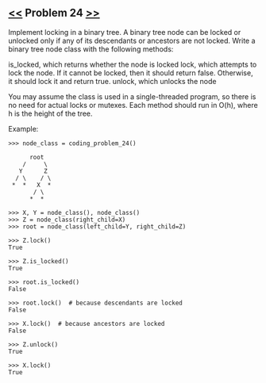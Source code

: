 ## [<<](../23) Problem 24 [>>](../25)

Implement locking in a binary tree. A binary tree node can be locked or unlocked only if any of its descendants or
ancestors are not locked. Write a binary tree node class with the following methods:

is_locked, which returns whether the node is locked
lock, which attempts to lock the node. If it cannot be locked, then it should return false.
Otherwise, it should lock it and return true.
unlock, which unlocks the node

You may assume the class is used in a single-threaded program, so there is no need for actual locks or mutexes.
Each method should run in O(h), where h is the height of the tree.

Example:

    >>> node_class = coding_problem_24()

          root
        /     \
       Y      Z
      / \    / \
     *  *   X  *
           / \
          *  *

    >>> X, Y = node_class(), node_class()
    >>> Z = node_class(right_child=X)
    >>> root = node_class(left_child=Y, right_child=Z)

    >>> Z.lock()
    True

    >>> Z.is_locked()
    True

    >>> root.is_locked()
    False

    >>> root.lock()  # because descendants are locked
    False

    >>> X.lock()  # because ancestors are locked
    False

    >>> Z.unlock()
    True

    >>> X.lock()
    True
